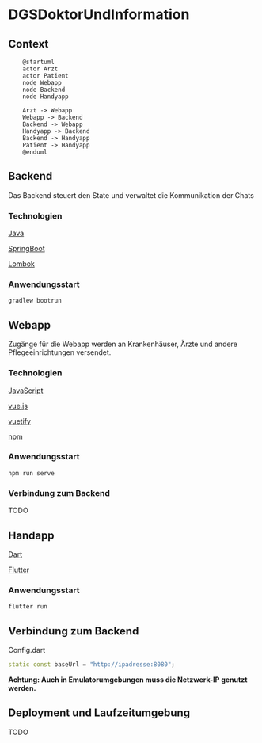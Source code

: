 # DGSDoktorUndInformation

## Context

```plantuml
    @startuml
    actor Arzt
    actor Patient
    node Webapp
    node Backend
    node Handyapp

    Arzt -> Webapp
    Webapp -> Backend
    Backend -> Webapp
    Handyapp -> Backend
    Backend -> Handyapp
    Patient -> Handyapp
    @enduml
```

## Backend
Das Backend steuert den State und verwaltet die Kommunikation der Chats

### Technologien
[Java](https://www.java.com/)

[SpringBoot]("https://spring.io/projects/spring-boot")

[Lombok]("https://projectlombok.org/")

### Anwendungsstart
```
gradlew bootrun
```

## Webapp
Zugänge für die Webapp werden an Krankenhäuser, Ärzte und andere Pflegeeinrichtungen versendet.

### Technologien
[JavaScript](https://developer.mozilla.org/de/docs/Web/JavaScript)

[vue.js](https://vuejs.org/)

[vuetify](https://vuetifyjs.com/)

[npm](https://www.npmjs.com/)

### Anwendungsstart
```
npm run serve
```

### Verbindung zum Backend
TODO

## Handapp
[Dart]("https://de.wikipedia.org/wiki/Dart_(Programmiersprache)")

[Flutter]("https://flutter.dev")

### Anwendungsstart
```
flutter run
```

## Verbindung zum Backend
Config.dart
```dart
static const baseUrl = "http://ipadresse:8080";
```
**Achtung: Auch in Emulatorumgebungen muss die Netzwerk-IP genutzt werden.**

## Deployment und Laufzeitumgebung

TODO
